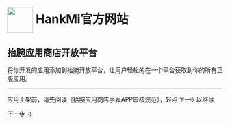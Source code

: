 # [<img src="https://www.hankmi.com/favicon.ico" width="60" height="60" align="center" />](https://www.hankmi.com) HankMi官方网站
## 抬腕应用商店开放平台
将你开发的应用添加到抬腕开放平台，让用户轻松的在一个平台获取到你的所有正版应用。  
  
***
  
应用上架前，请先阅读《抬腕应用商店手表APP审核规范》，轻点 `下一步` 以继续  
  
[下一步 →](https://www.hankmi.com/support/appstoredistribute)
